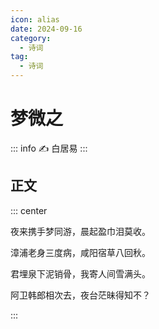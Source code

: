 ```yaml
---
icon: alias
date: 2024-09-16
category:
  - 诗词
tag:
  - 诗词
---
```


# 梦微之

<!-- more -->

::: info ✍️ 
白居易
:::

## 正文


::: center

夜来携手梦同游，晨起盈巾泪莫收。

漳浦老身三度病，咸阳宿草八回秋。

君埋泉下泥销骨，我寄人间雪满头。

阿卫韩郎相次去，夜台茫昧得知不？

:::